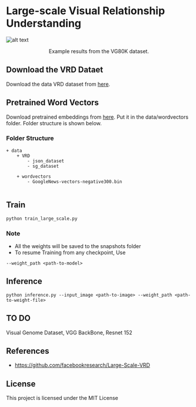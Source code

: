 # Large-scale Visual Relationship Understanding

![alt text](https://github.com/pranoyr/lvrd/blob/master/results/Examples.PNG)
<p align="center">Example results from the VG80K dataset.</p>

## Download the VRD Dataet
Download the data VRD dataset from [here](https://cs.stanford.edu/people/ranjaykrishna/vrd/).


## Pretrained Word Vectors
Download pretrained embeddings from [here](https://drive.google.com/file/d/0B7XkCwpI5KDYNlNUTTlSS21pQmM/edit).
Put it in the data/wordvectors folder. Folder structure is shown below.
    
 
### Folder Structure
```
+ data 
    + VRD
        - json_dataset
        - sg_dataset
        
    + wordvectors  
        - GoogleNews-vectors-negative300.bin  
           
```

## Train
```
python train_large_scale.py
```

### Note 
* All the weights will be saved to the snapshots folder 
* To resume Training from any checkpoint, Use
```
--weight_path <path-to-model> 
```

## Inference
```
python inference.py --input_image <path-to-image> --weight_path <path-to-weight-file>
```

## TO DO
Visual Genome Dataset, VGG BackBone, Resnet 152


## References
* https://github.com/facebookresearch/Large-Scale-VRD

## License
This project is licensed under the MIT License 